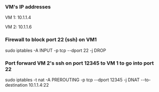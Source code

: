 ### VM's IP addresses
VM 1: 10.1.1.4 

VM 2: 10.1.1.6

### Firewall to block port 22 (ssh) on VM1
sudo iptables -A INPUT -p tcp --dport 22 -j DROP

### Port forward VM 2's ssh on port 12345 to VM 1 to go into port 22
sudo iptables -t nat -A PREROUTING -p tcp --dport 12345 -j DNAT --to-destination 10.1.1.4:22